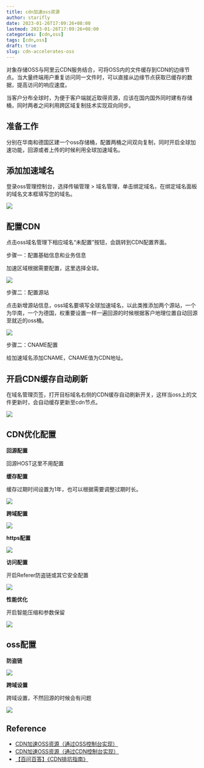 ```yaml
---
title: cdn加速oss资源
author: starifly
date: 2023-01-26T17:09:26+08:00
lastmod: 2023-01-26T17:09:26+08:00
categories: [cdn,oss]
tags: [cdn,oss]
draft: true
slug: cdn-accelerates-oss
---
```


对象存储OSS与阿里云CDN服务结合，可将OSS内的文件缓存到CDN的边缘节点。当大量终端用户重复访问同一文件时，可以直接从边缘节点获取已缓存的数据，提高访问的响应速度。

当客户分布全球时，为便于客户端就近取得资源，应该在国内国外同时建有存储桶，同时两者之间利用跨区域复制技术实现双向同步。

## 准备工作

分别在华南和德国区建一个oss存储桶，配置两桶之间双向复制，同时开启全球加速功能，回源或者上传的时候利用全球加速域名。

## 添加加速域名

登录oss管理控制台，选择传输管理 > 域名管理，单击绑定域名，在绑定域名面板的域名文本框填写您的域名。

![](/images/oss-cdn-01.png)

## 配置CDN

点击oss域名管理下相应域名“未配置”按钮，会跳转到CDN配置界面。

步骤一：配置基础信息和业务信息

加速区域根据需要配置，这里选择全球。

![](/images/oss-cdn-02.png)

步骤二：配置源站

点击新增源站信息，oss域名要填写全球加速域名，以此类推添加两个源站，一个为华南，一个为德国，权重要设置一样一遍回源的时候根据客户地理位置自动回源至就近的oss桶。

![](/images/oss-cdn-03.png)

步骤二：CNAME配置

给加速域名添加CNAME，CNAME值为CDN地址。

## 开启CDN缓存自动刷新

在域名管理页签，打开目标域名右侧的CDN缓存自动刷新开关，这样当oss上的文件更新时，会自动缓存更新至cdn节点。

![](/images/oss-cdn-04.png)

## CDN优化配置

**回源配置**

回源HOST这里不用配置

**缓存配置**

缓存过期时间设置为1年，也可以根据需要调整过期时长。

![](/images/oss-cdn-05.png)

**跨域配置**

![](/images/oss-cdn-06.png)

**https配置**

![](/images/oss-cdn-07.png)

**访问配置**

开启Referer防盗链或其它安全配置

![](/images/oss-cdn-08.png)

**性能优化**

开启智能压缩和参数保留

![](/images/oss-cdn-09.png)

## oss配置

**防盗链**

![](/images/oss-cdn-10.png)

**跨域设置**

跨域设置，不然回源的时候会有问题

![](/images/oss-cdn-12.png)

## Reference

- [CDN加速OSS资源（通过OSS控制台实现）](https://help.aliyun.com/document_detail/123227.html?spm=a2c4g.11186623.0.0.5c365b29UcyrgD)
- [CDN加速OSS资源（通过CDN控制台实现）](https://help.aliyun.com/document_detail/123226.html?spm=a2c4g.11186623.0.0.5c365b29UcyrgD)
- [【百问百答】《CDN排坑指南》](https://developer.aliyun.com/ask/315119?spm=a2c6h.13066354.0.0.2ab8286521GDlG)
